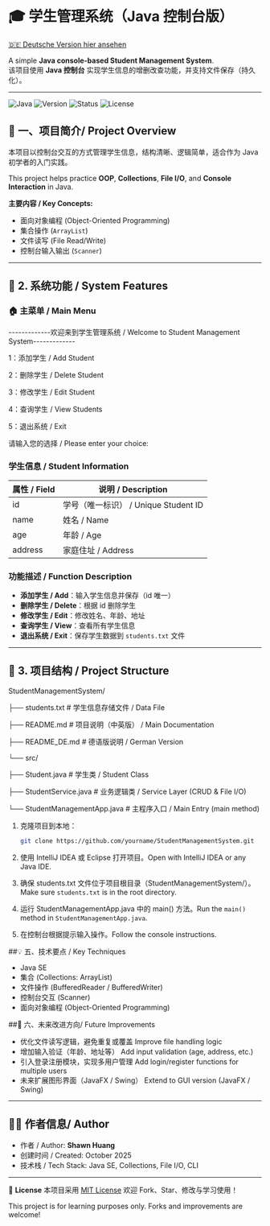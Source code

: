 # 🎓 学生管理系统（Java 控制台版）

[🇩🇪 Deutsche Version hier ansehen](./README_DE.md)

A simple **Java console-based Student Management System**.  
该项目使用 **Java 控制台** 实现学生信息的增删改查功能，并支持文件保存（持久化）。

---

![Java](https://img.shields.io/badge/Language-Java-orange?logo=openjdk)
![Version](https://img.shields.io/badge/Version-1.0-blue)
![Status](https://img.shields.io/badge/Status-Stable-green)
![License](https://img.shields.io/badge/License-MIT-lightgrey)

## 📘 一、项目简介/ Project Overview
本项目以控制台交互的方式管理学生信息，结构清晰、逻辑简单，适合作为 Java 初学者的入门实践。

This project helps practice **OOP**, **Collections**, **File I/O**, and **Console Interaction** in Java.

**主要内容 / Key Concepts:**

- 面向对象编程 (Object-Oriented Programming)
- 集合操作 (`ArrayList`)
- 文件读写 (File Read/Write)
- 控制台输入输出 (`Scanner`)

---

## 🧩 2. 系统功能 / System Features

### 🏠 主菜单 / Main Menu
-------------欢迎来到学生管理系统 / Welcome to Student Management System-------------

1：添加学生 / Add Student

2：删除学生 / Delete Student

3：修改学生 / Edit Student

4：查询学生 / View Students

5：退出系统 / Exit

请输入您的选择 / Please enter your choice:

### 学生信息 / Student Information
| 属性 / Field | 说明 / Description                   |
| ------------ | ------------------------------------ |
| id           | 学号（唯一标识） / Unique Student ID |
| name         | 姓名 / Name                          |
| age          | 年龄 / Age                           |
| address      | 家庭住址 / Address                   |

### 功能描述 / Function Description
- **添加学生 / Add**：输入学生信息并保存（id 唯一）  
- **删除学生 / Delete**：根据 id 删除学生  
- **修改学生 / Edit**：修改姓名、年龄、地址  
- **查询学生 / View**：查看所有学生信息  
- **退出系统 / Exit**：保存学生数据到 `students.txt` 文件  

---

## 📂 3. 项目结构 / Project Structure

StudentManagementSystem/

├── students.txt                # 学生信息存储文件 / Data File

├── README.md                   # 项目说明（中英版） / Main Documentation

├── README_DE.md                # 德语版说明 / German Version

└── src/

├── Student.java            # 学生类 / Student Class

├── StudentService.java     # 业务逻辑类 / Service Layer (CRUD & File I/O)

└── StudentManagementApp.java  # 主程序入口 / Main Entry (main method)

1. 克隆项目到本地：

   ~~~bash
   git clone https://github.com/yourname/StudentManagementSystem.git
   ~~~

2. 使用 IntelliJ IDEA 或 Eclipse 打开项目。Open with IntelliJ IDEA or any Java IDE.

3. 确保 students.txt 文件位于项目根目录（StudentManagementSystem/）。Make sure `students.txt` is in the root directory.

4. 运行 StudentManagementApp.java 中的 main() 方法。Run the `main()` method in `StudentManagementApp.java`.

5. 在控制台根据提示输入操作。Follow the console instructions.

##💡 五、技术要点 / Key Techniques

- Java SE
- 集合 (Collections: ArrayList)
- 文件操作 (BufferedReader / BufferedWriter)
- 控制台交互 (Scanner)
- 面向对象编程 (Object-Oriented Programming)

##🌱 六、未来改进方向/ Future Improvements

- 优化文件读写逻辑，避免重复或覆盖
  Improve file handling logic
- 增加输入验证（年龄、地址等）
  Add input validation (age, address, etc.)
- 引入登录注册模块，实现多用户管理
  Add login/register functions for multiple users
- 未来扩展图形界面（JavaFX / Swing）
  Extend to GUI version (JavaFX / Swing)

------

## 👨‍💻 作者信息/ Author

- 作者 / Author: **Shawn Huang**
- 创建时间 / Created: October 2025
- 技术栈 / Tech Stack: Java SE, Collections, File I/O, CLI

------

📜 **License**
	本项目采用 [MIT License]()
	欢迎 Fork、Star、修改与学习使用！

This project is for learning purposes only. Forks and improvements are welcome!





